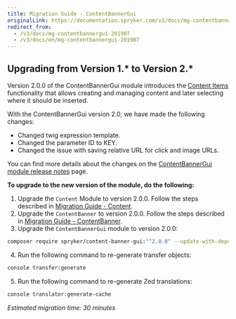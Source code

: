 ```yaml
---
title: Migration Guide - ContentBannerGui
originalLink: https://documentation.spryker.com/v3/docs/mg-contentbannergui-201907
redirect_from:
  - /v3/docs/mg-contentbannergui-201907
  - /v3/docs/en/mg-contentbannergui-201907
---
```


## Upgrading from Version 1.* to Version 2.*

Version 2.0.0 of the ContentBannerGui module introduces the [Content Items](https://documentation.spryker.com/v3/docs/content-items-overview-201907) functionality that allows creating and managing content and later selecting where it should be inserted.

With the ContentBannerGui version 2.0, we have made the following changes:

* Changed twig expression template.
* Changed the parameter ID to KEY.
* Changed the issue with saving relative URL for click and image URLs.

You can find more details about the changes on the [ContentBannerGui module release notes](https://github.com/spryker/content-banner-gui/releases/tag/2.0.0) page.

**To upgrade to the new version of the module, do the following:**
1. Upgrade the `Content` Module to version 2.0.0. Follow the steps described in [Migration Guide - Content](/docs/scos/dev/migration-and-integration/201907.0/module-migration-guides/mg-content-2019).
2. Upgrade the `ContentBanner` to version 2.0.0. Follow the steps described in [Migration Guide - ContentBanner](/docs/scos/dev/migration-and-integration/201907.0/module-migration-guides/mg-contentbanne).
3. Upgrade the `ContentBannerGui` module to version 2.0.0:

```bash
composer require spryker/content-banner-gui:"^2.0.0" --update-with-dependencies
```

4. Run the following command to re-generate transfer objects:

```bash
console transfer:generate
```

5. Run the following command to re-generate Zed translations:

```bash
console translator:generate-cache
```

_Estimated migration time: 30 minutes_
 
<!-- Last review date: Jul 04, 2019 by Alexander Veselov, Yuliia Boiko-->
